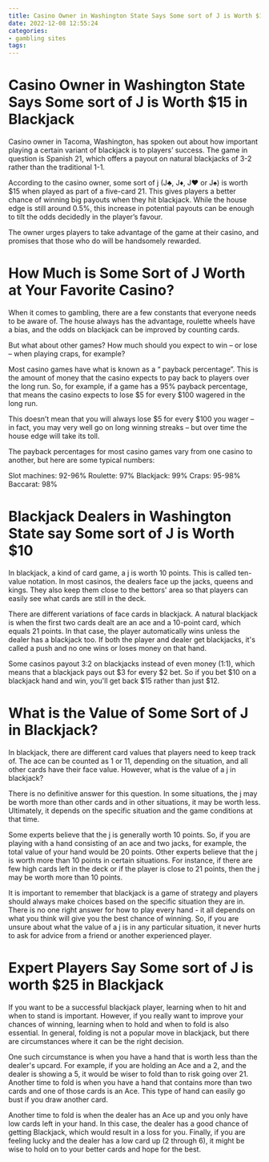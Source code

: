 ```yaml
---
title: Casino Owner in Washington State Says Some sort of J is Worth $15 in Blackjack
date: 2022-12-08 12:55:24
categories:
- gambling sites
tags:
---
```



#  Casino Owner in Washington State Says Some sort of J is Worth $15 in Blackjack

Casino owner in Tacoma, Washington, has spoken out about how important playing a certain variant of blackjack is to players’ success. The game in question is Spanish 21, which offers a payout on natural blackjacks of 3-2 rather than the traditional 1-1.

According to the casino owner, some sort of j (J♣, J♦, J♥ or J♠) is worth $15 when played as part of a five-card 21. This gives players a better chance of winning big payouts when they hit blackjack. While the house edge is still around 0.5%, this increase in potential payouts can be enough to tilt the odds decidedly in the player’s favour.

The owner urges players to take advantage of the game at their casino, and promises that those who do will be handsomely rewarded.

#  How Much is Some Sort of J Worth at Your Favorite Casino?

When it comes to gambling, there are a few constants that everyone needs to be aware of. The house always has the advantage, roulette wheels have a bias, and the odds on blackjack can be improved by counting cards.

But what about other games? How much should you expect to win – or lose – when playing craps, for example?

Most casino games have what is known as a “ payback percentage”. This is the amount of money that the casino expects to pay back to players over the long run. So, for example, if a game has a 95% payback percentage, that means the casino expects to lose $5 for every $100 wagered in the long run.

This doesn’t mean that you will always lose $5 for every $100 you wager – in fact, you may very well go on long winning streaks – but over time the house edge will take its toll.

The payback percentages for most casino games vary from one casino to another, but here are some typical numbers:

Slot machines: 92-96%
Roulette: 97%
Blackjack: 99%
Craps: 95-98%
Baccarat: 98%

#  Blackjack Dealers in Washington State say Some sort of J is Worth $10

In blackjack, a kind of card game, a j is worth 10 points. This is called ten-value notation. In most casinos, the dealers face up the jacks, queens and kings. They also keep them close to the bettors' area so that players can easily see what cards are still in the deck.

There are different variations of face cards in blackjack. A natural blackjack is when the first two cards dealt are an ace and a 10-point card, which equals 21 points. In that case, the player automatically wins unless the dealer has a blackjack too. If both the player and dealer get blackjacks, it's called a push and no one wins or loses money on that hand.

Some casinos payout 3:2 on blackjacks instead of even money (1:1), which means that a blackjack pays out $3 for every $2 bet. So if you bet $10 on a blackjack hand and win, you'll get back $15 rather than just $12.

#  What is the Value of Some Sort of J in Blackjack?

In blackjack, there are different card values that players need to keep track of. The ace can be counted as 1 or 11, depending on the situation, and all other cards have their face value. However, what is the value of a j in blackjack?

There is no definitive answer for this question. In some situations, the j may be worth more than other cards and in other situations, it may be worth less. Ultimately, it depends on the specific situation and the game conditions at that time.

Some experts believe that the j is generally worth 10 points. So, if you are playing with a hand consisting of an ace and two jacks, for example, the total value of your hand would be 20 points. Other experts believe that the j is worth more than 10 points in certain situations. For instance, if there are few high cards left in the deck or if the player is close to 21 points, then the j may be worth more than 10 points.

It is important to remember that blackjack is a game of strategy and players should always make choices based on the specific situation they are in. There is no one right answer for how to play every hand - it all depends on what you think will give you the best chance of winning. So, if you are unsure about what the value of a j is in any particular situation, it never hurts to ask for advice from a friend or another experienced player.

#  Expert Players Say Some sort of J is worth $25 in Blackjack

If you want to be a successful blackjack player, learning when to hit and when to stand is important. However, if you really want to improve your chances of winning, learning when to hold and when to fold is also essential. In general, folding is not a popular move in blackjack, but there are circumstances where it can be the right decision.

One such circumstance is when you have a hand that is worth less than the dealer's upcard. For example, if you are holding an Ace and a 2, and the dealer is showing a 5, it would be wiser to fold than to risk going over 21. Another time to fold is when you have a hand that contains more than two cards and one of those cards is an Ace. This type of hand can easily go bust if you draw another card.

Another time to fold is when the dealer has an Ace up and you only have low cards left in your hand. In this case, the dealer has a good chance of getting Blackjack, which would result in a loss for you. Finally, if you are feeling lucky and the dealer has a low card up (2 through 6), it might be wise to hold on to your better cards and hope for the best.